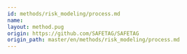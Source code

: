 ```yaml
---
id: methods/risk_modeling/process.md
name: 
layout: method.pug
origin: https://github.com/SAFETAG/SAFETAG
origin_path: master/en/methods/risk_modeling/process.md
---
```


